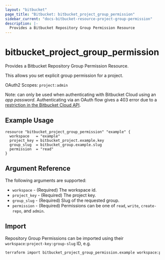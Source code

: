 ```yaml
---
layout: "bitbucket"
page_title: "Bitbucket: bitbucket_project_group_permission"
sidebar_current: "docs-bitbucket-resource-project-group-permission"
description: |-
  Provides a Bitbucket Repository Group Permission Resource
---
```


# bitbucket\_project\_group\_permission

Provides a Bitbucket Repository Group Permission Resource.

This allows you set explicit group permission for a project.

OAuth2 Scopes: `project:admin`

Note: can only be used when authenticating with Bitbucket Cloud using an _app password_. Authenticating via an OAuth flow gives a 403 error due to a [restriction in the Bitbucket Cloud API](https://developer.atlassian.com/cloud/bitbucket/rest/api-group-repositories/#api-repositories-workspace-project-key-permissions-config-groups-group-slug-put).

## Example Usage

```hcl
resource "bitbucket_project_group_permission" "example" {
  workspace   = "example"
  project_key = bitbucket_project.example.key
  group_slug  = bitbucket_group.example.slug
  permission  = "read"
}
```

## Argument Reference

The following arguments are supported:

* `workspace` - (Required) The workspace id.
* `project_key` - (Required) The project key.
* `group_slug` - (Required) Slug of the requested group.
* `permission` - (Required) Permissions can be one of `read`, `write`, `create-repo`, and `admin`.

## Import

Repository Group Permissions can be imported using their `workspace:project-key:group-slug` ID, e.g.

```sh
terraform import bitbucket_project_group_permission.example workspace:project-key:group-slug
```
